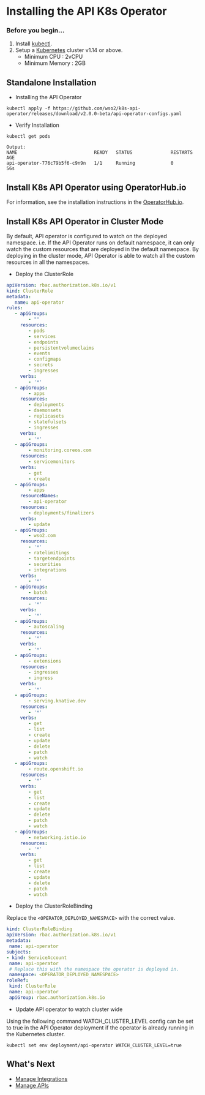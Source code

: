 # Installing the API K8s Operator

### Before you begin...

1. Install [kubectl](https://kubernetes.io/docs/tasks/tools/install-kubectl/).
2. Setup a [Kubernetes](https://Kubernetes.io/docs/setup/) cluster v1.14 or above.
    - Minimum CPU : 2vCPU
    - Minimum Memory : 2GB
   
## Standalone Installation 

- Installing the API Operator 

```shell
kubectl apply -f https://github.com/wso2/k8s-api-operator/releases/download/v2.0.0-beta/api-operator-configs.yaml
```

- Verify Installation

```shell
kubectl get pods

Output:
NAME                            READY   STATUS              RESTARTS   AGE
api-operator-776c79b5f6-c9n9n   1/1     Running             0          56s
```

## Install K8s API Operator using OperatorHub.io
 
For information, see the installation instructions in the [OperatorHub.io](https://operatorhub.io/operator/api-operator).

## Install K8s API Operator in Cluster Mode

By default, API operator is configured to watch on the deployed namespace. i.e. If the API Operator runs on default 
namespace, it can only watch the custom resources that are deployed in the default namespace. By deploying in the 
cluster mode, API Operator is able to watch all the custom resources in all the namespaces.

- Deploy the ClusterRole
  
```yaml
apiVersion: rbac.authorization.k8s.io/v1
kind: ClusterRole
metadata:
   name: api-operator
rules:
   - apiGroups:
        - ""
     resources:
        - pods
        - services
        - endpoints
        - persistentvolumeclaims
        - events
        - configmaps
        - secrets
        - ingresses
     verbs:
        - '*'
   - apiGroups:
        - apps
     resources:
        - deployments
        - daemonsets
        - replicasets
        - statefulsets
        - ingresses
     verbs:
        - '*'
   - apiGroups:
        - monitoring.coreos.com
     resources:
        - servicemonitors
     verbs:
        - get
        - create
   - apiGroups:
        - apps
     resourceNames:
        - api-operator
     resources:
        - deployments/finalizers
     verbs:
        - update
   - apiGroups:
        - wso2.com
     resources:
        - '*'
        - ratelimitings
        - targetendpoints
        - securities
        - integrations
     verbs:
        - '*'
   - apiGroups:
        - batch
     resources:
        - '*'
     verbs:
        - '*'
   - apiGroups:
        - autoscaling
     resources:
        - '*'
     verbs:
        - '*'
   - apiGroups:
        - extensions
     resources:
        - ingresses
        - ingress
     verbs:
        - '*'
   - apiGroups:
        - serving.knative.dev
     resources:
        - '*'
     verbs:
        - get
        - list
        - create
        - update
        - delete
        - patch
        - watch
   - apiGroups:
        - route.openshift.io
     resources:
        - '*'
     verbs:
        - get
        - list
        - create
        - update
        - delete
        - patch
        - watch
   - apiGroups:
        - networking.istio.io
     resources:
        - '*'
     verbs:
        - get
        - list
        - create
        - update
        - delete
        - patch
        - watch
```
- Deploy the ClusterRoleBinding

Replace the `<OPERATOR_DEPLOYED_NAMESPACE>` with the correct value.

```yaml
kind: ClusterRoleBinding
apiVersion: rbac.authorization.k8s.io/v1
metadata:
 name: api-operator
subjects:
- kind: ServiceAccount
 name: api-operator
 # Replace this with the namespace the operator is deployed in.
 namespace: <OPERATOR_DEPLOYED_NAMESPACE>
roleRef:
 kind: ClusterRole
 name: api-operator
 apiGroup: rbac.authorization.k8s.io
```

- Update API operator to watch cluster wide

Using the following command WATCH_CLUSTER_LEVEL config can be set to true in the API Operator deployment if the operator
is already running in the Kubernetes cluster.

```shell
kubectl set env deployment/api-operator WATCH_CLUSTER_LEVEL=true
```

## What's Next

- [Manage Integrations]({{base_path}}/install-and-setup/setup/kubernetes-operators/k8s-api-operator/manage-integrations/integration-deployments.md)
- [Manage APIs]({{base_path}}/install-and-setup/setup/kubernetes-operators/k8s-api-operator/manage-apis/api-deployments.md)
